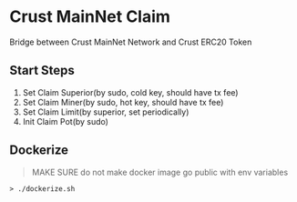 # Crust MainNet Claim

Bridge between Crust MainNet Network and Crust ERC20 Token

## Start Steps

1. Set Claim Superior(by sudo, cold key, should have tx fee)
2. Set Claim Miner(by sudo, hot key, should have tx fee)
3. Set Claim Limit(by superior, set periodically)
4. Init Claim Pot(by sudo)

## Dockerize

> MAKE SURE do not make docker image go public with env variables

```shell
> ./dockerize.sh
```

